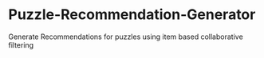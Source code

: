 # Puzzle-Recommendation-Generator
Generate Recommendations for puzzles using item based collaborative filtering
